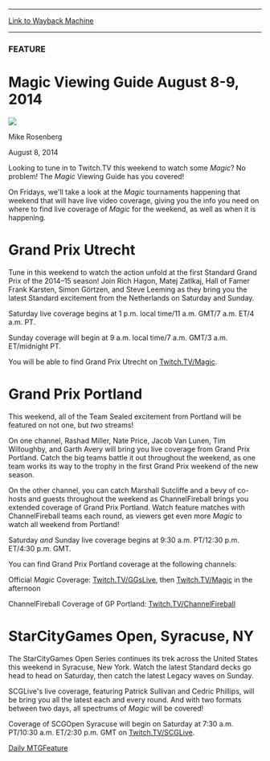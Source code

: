 
---
[Link to Wayback Machine](https://web.archive.org/web/20140811043656/http://magic.wizards.com/en/articles/archive/feature/magic-viewing-guide-august-8-9-2014-coverage-2014-08-08)

[_metadata_:wayback_url]:- "http://magic.wizards.com/en/articles/archive/feature/magic-viewing-guide-august-8-9-2014-coverage-2014-08-08"
[_metadata_:wayback_raw_url]:- "https://web.archive.org/web/20140811043656id_/http://magic.wizards.com/en/articles/archive/feature/magic-viewing-guide-august-8-9-2014-coverage-2014-08-08"
[_metadata_:wayback_capture_timestamp]:- "2014-08-11 04:36:56+00:00"
[_metadata_:publish_date]:- "2014-08-08"
[_metadata_:generator]:- "Drupal 7 (http://drupal.org)"
[_metadata_:description]:- "A look at the Magic tournaments happening this weekend."
---





### FEATURE


Magic Viewing Guide August 8-9, 2014
====================================



![](https://media.magic.wizards.com/styles/auth_small/public/images/person/authorpic_mikerosenberg.jpg)

Mike Rosenberg




August 8, 2014
 







Looking to tune in to Twitch.TV this weekend to watch some *Magic*? No problem! The *Magic* Viewing Guide has you covered!



On Fridays, we'll take a look at the *Magic* tournaments happening that weekend that will have live video coverage, giving you the info you need on where to find live coverage of *Magic* for the weekend, as well as when it is happening.



Grand Prix Utrecht
==================



Tune in this weekend to watch the action unfold at the first Standard Grand Prix of the 2014–15 season! Join Rich Hagon, Matej Zatlkaj, Hall of Famer Frank Karsten, Simon Görtzen, and Steve Leeming as they bring you the latest Standard excitement from the Netherlands on Saturday and Sunday.



Saturday live coverage begins at 1 p.m. local time/11 a.m. GMT/7 a.m. ET/4 a.m. PT.



Sunday coverage will begin at 9 a.m. local time/7 a.m. GMT/3 a.m. ET/midnight PT.



You will be able to find Grand Prix Utrecht on [Twitch.TV/Magic](http://bit.ly/X4UWO7).



Grand Prix Portland
===================



This weekend, all of the Team Sealed excitement from Portland will be featured on not one, but *two* streams!



On one channel, Rashad Miller, Nate Price, Jacob Van Lunen, Tim Willoughby, and Garth Avery will bring you live coverage from Grand Prix Portland. Catch the big teams battle it out throughout the weekend, as one team works its way to the trophy in the first Grand Prix weekend of the new season.



On the other channel, you can catch Marshall Sutcliffe and a bevy of co-hosts and guests throughout the weekend as ChannelFireball brings you extended coverage of Grand Prix Portland. Watch feature matches with ChannelFireball teams each round, as viewers get even more *Magic* to watch all weekend from Portland!



Saturday *and* Sunday live coverage begins at 9:30 a.m. PT/12:30 p.m. ET/4:30 p.m. GMT.



You can find Grand Prix Portland coverage at the following channels:



Official *Magic* Coverage: [Twitch.TV/GGsLive](http://bit.ly/1sBZoPP), then [Twitch.TV/Magic](http://bit.ly/X4UWO7) in the afternoon



ChannelFireball Coverage of GP Portland: [Twitch.TV/ChannelFireball](http://bit.ly/1urWZGL)



StarCityGames Open, Syracuse, NY
================================



The StarCityGames Open Series continues its trek across the United States this weekend in Syracuse, New York. Watch the latest Standard decks go head to head on Saturday, then catch the latest Legacy waves on Sunday.



SCGLive's live coverage, featuring Patrick Sullivan and Cedric Phillips, will be bring you all the latest each and every round. And with two formats between two days, all spectrums of *Magic* will be covered!



Coverage of SCGOpen Syracuse will begin on Saturday at 7:30 a.m. PT/10:30 a.m. ET/2:30 p.m. GMT on [Twitch.TV/SCGLive](http://bit.ly/1kpyfyf).




[Daily MTG](/en/tags/daily-mtg)[Feature](/en/tags/feature)





 
 


  







